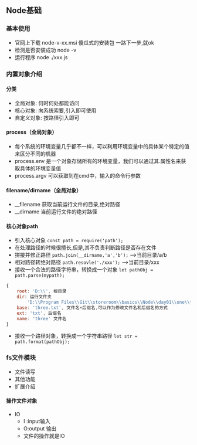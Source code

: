 ## Node基础

### 基本使用

* 官网上下载 node-v-xx.msi 傻瓜式的安装包  一路下一步,就ok
* 检测是否安装成功 node -v
* 运行程序   node ./xxx.js

### 内置对象介绍

#### 分类

* 全局对象:  何时何处都能访问
* 核心对象:  向系统索要,引入即可使用
* 自定义对象:  按路径引入即可

#### process（全局对象）

* 每个系统的环境变量几乎都不一样，可以利用环境变量中的具体某个特定的值来区分不同的机器
* process.env 是一个对象存储所有的环境变量，我们可以通过其.属性名来获取具体的环境变量值
* process.argv 可以获取到在cmd中，输入的命令行参数

#### filename/dirname（全局对象）
* __filename 获取当前运行文件的目录,绝对路径
* __dirname 当前运行文件的绝对路径

#### 核心对象path
* 引入核心对象 `const path = require('path');`
* 在处理路径的时候很擅长,但是,其不负责判断路径是否存在文件
* 拼接并修正路径 `path.join(__dirname,'a','b');` -->当前目录/a/b
* 相对路径转绝对路径 `path.resovle('./xxx');` -->当前目录/xxx
* 接收一个合法的路径字符串，转换成一个对象 `let pathObj = path.parse(mypath);`
```javascript
{ 
    root: 'D:\\', 根目录
    dir: 运行文件夹
        'D:\\Program Files\\Git\\storeroom\\basics\\Node\\day01\\one\\two',
    base: 'three.txt', 文件名+后缀名,可以作为修改文件名和后缀名的方式
    ext: 'txt', 后缀名
    name: 'three' 文件名
}
```
* 接收一个路径对象，转换成一个字符串路径 `let str = path.format(pathObj);`

### fs文件模块

- 文件读写
- 其他功能
- 扩展介绍

#### 操作文件对象

* IO
  * I :input输入
  * O:output 输出
  * 文件的操作就是IO